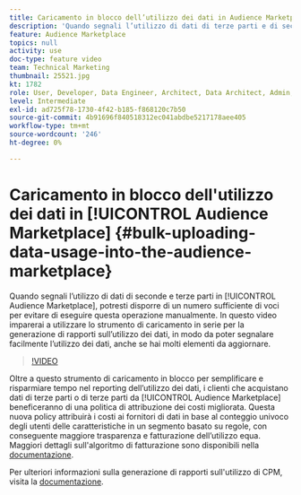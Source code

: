 ```yaml
---
title: Caricamento in blocco dell’utilizzo dei dati in Audience Marketplace
description: 'Quando segnali l’utilizzo di dati di terze parti e di seconda parte nell’Audience Marketplace, potresti avere abbastanza voci da rendere impossibile l’esecuzione manuale. In questo video imparerai a utilizzare lo strumento di caricamento in serie per la generazione di rapporti sull’utilizzo dei dati, in modo da poter segnalare facilmente l’utilizzo dei dati, anche se hai molti elementi da aggiornare. '
feature: Audience Marketplace
topics: null
activity: use
doc-type: feature video
team: Technical Marketing
thumbnail: 25521.jpg
kt: 1782
role: User, Developer, Data Engineer, Architect, Data Architect, Admin, Leader
level: Intermediate
exl-id: ad725f78-1730-4f42-b185-f868120c7b50
source-git-commit: 4b91696f840518312ec041abdbe5217178aee405
workflow-type: tm+mt
source-wordcount: '246'
ht-degree: 0%

---
```


# Caricamento in blocco dell&#39;utilizzo dei dati in [!UICONTROL Audience Marketplace] {#bulk-uploading-data-usage-into-the-audience-marketplace}

Quando segnali l’utilizzo di dati di seconde e terze parti in [!UICONTROL Audience Marketplace], potresti disporre di un numero sufficiente di voci per evitare di eseguire questa operazione manualmente. In questo video imparerai a utilizzare lo strumento di caricamento in serie per la generazione di rapporti sull’utilizzo dei dati, in modo da poter segnalare facilmente l’utilizzo dei dati, anche se hai molti elementi da aggiornare.

>[!VIDEO](https://video.tv.adobe.com/v/25521/?quality=12)

Oltre a questo strumento di caricamento in blocco per semplificare e risparmiare tempo nel reporting dell’utilizzo dei dati, i clienti che acquistano dati di terze parti o di terze parti da [!UICONTROL Audience Marketplace] beneficeranno di una politica di attribuzione dei costi migliorata. Questa nuova policy attribuirà i costi ai fornitori di dati in base al conteggio univoco degli utenti delle caratteristiche in un segmento basato su regole, con conseguente maggiore trasparenza e fatturazione dell’utilizzo equa.
Maggiori dettagli sull&#39;algoritmo di fatturazione sono disponibili nella [documentazione](https://experiencecloud.adobe.com/resources/help/en_US/aam/marketplace_cpm_billing.html).

Per ulteriori informazioni sulla generazione di rapporti sull&#39;utilizzo di CPM, visita la [documentazione](https://experiencecloud.adobe.com/resources/help/en_US/aam/t_marketplace_report_cpm_usage.html).
